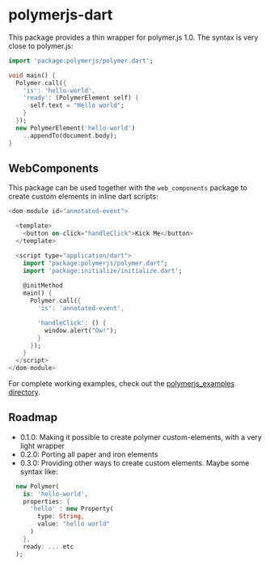 # polymerjs-dart

This package provides a thin wrapper for polymer.js 1.0. The syntax is very close
to polymer.js:

```dart
import 'package:polymerjs/polymer.dart';

void main() {
  Polymer.call({
    'is': 'hello-world',
    'ready': (PolymerElement self) {
      self.text = "Hello world";
    }
  });
  new PolymerElement('hello-world')
    ..appendTo(document.body);
}
```

## WebComponents

This package can be used together with the `web_components` package to create custom elements in inline dart scripts:

```dart
<dom-module id="annotated-event">

  <template>
    <button on-click="handleClick">Kick Me</button>
  </template>

  <script type="application/dart">
    import "package:polymerjs/polymer.dart";
    import 'package:initialize/initialize.dart';
    
    @initMethod
    main() {
      Polymer.call({
        'is': 'annotated-event',

        'handleClick': () {
          window.alert("Ow!");
        }
      });
    }
  </script>
</dom-module>
```

For complete working examples, check out the [polymerjs_examples directory](https://github.com/kasperpeulen/polymerjs-dart/tree/master/polymerjs_examples).

## Roadmap

* 0.1.0: Making it possible to create polymer custom-elements, with a very light wrapper
* 0.2.0: Porting all paper and iron elements
* 0.3.0: Providing other ways to create custom elements. Maybe some syntax like:

```dart
  new Polymer(
    is: 'hello-world',
    properties: {
      'hello' : new Property(
        type: String,
        value: "hello world"
      )
    },
    ready: ... etc
  );
```
